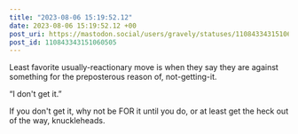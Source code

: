 ```yaml
---
title: "2023-08-06 15:19:52.12"
date: 2023-08-06 15:19:52.12 +00
post_uri: https://mastodon.social/users/gravely/statuses/110843343151060505
post_id: 110843343151060505
---
```

Least favorite usually-reactionary move is when they say they are against something for the preposterous reason of, not-getting-it.

“I don't get it.”

If you don't get it, why not be FOR it until you do, or at least get the heck out of the way, knuckleheads.



